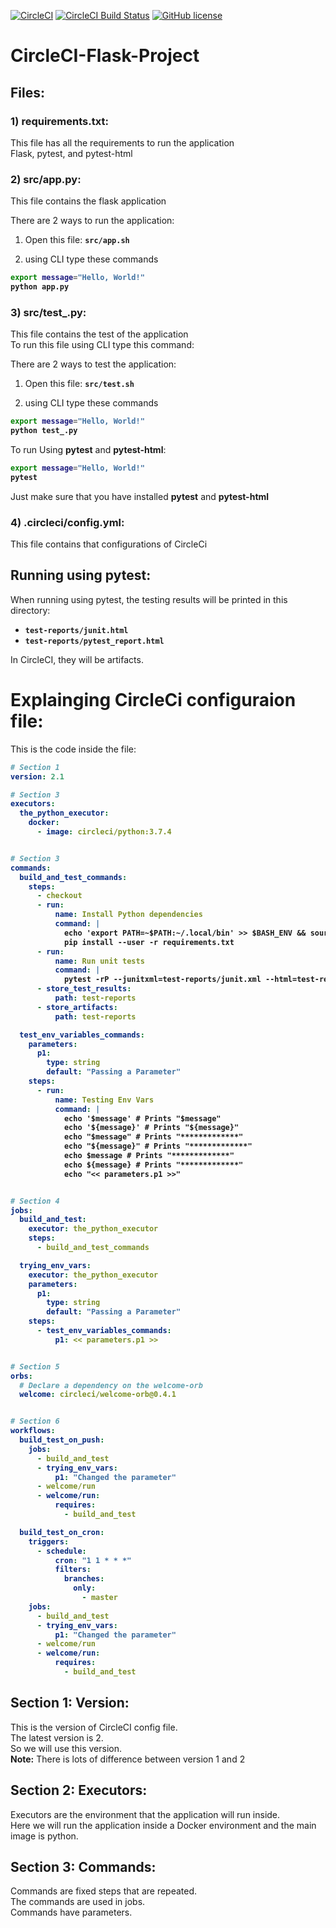 
[![CircleCI](https://circleci.com/gh/OmarThinks/CircleCI-Flask-Project.svg?style=svg)](https://circleci.com/gh/OmarThinks/CircleCI-Flask-Project)
[![CircleCI Build Status](https://circleci.com/gh/OmarThinks/CircleCI-Flask-Project.svg?style=shield "CircleCI Build Status")](https://circleci.com/gh/OmarThinks/CircleCI-Flask-Project) 
[![GitHub license](https://img.shields.io/badge/license-MIT-blue.svg)](https://raw.githubusercontent.com/OmarThinks/CircleCI-hello-world/master/LICENSE) 


# CircleCI-Flask-Project



## Files:


### 1) requirements.txt:
This file has all the requirements to run the application  
Flask, pytest, and pytest-html


### 2) src/app.py:
This file contains the flask application  

There are 2 ways to run the application:
1. Open this file: **`src/app.sh`**

2. using CLI type these commands
<b>

```bash
export message="Hello, World!"
python app.py
```
</b>



### 3) src/test_.py:
This file contains the test of the application  
To run this file using CLI type this command:


There are 2 ways to test the application:

1. Open this file: **`src/test.sh`**

2. using CLI type these commands

<b>

```bash
export message="Hello, World!"
python test_.py
```
</b>



To run Using **pytest** and **pytest-html**:

<b>

```bash
export message="Hello, World!"
pytest
```
</b>

Just make sure that you have installed 
**pytest** and **pytest-html**


### 4) .circleci/config.yml:
This file contains that configurations of CircleCi







## Running using pytest:


When running using pytest, the testing results will be printed in this directory:

- **`test-reports/junit.html`**
- **`test-reports/pytest_report.html`**



In CircleCI, they will be artifacts.







# Explainging CircleCi configuraion file:


This is the code inside the file:



<b>


```yml
# Section 1
version: 2.1

# Section 3
executors:
  the_python_executor:
    docker:
      - image: circleci/python:3.7.4


# Section 3
commands:
  build_and_test_commands:
    steps:
      - checkout
      - run:
          name: Install Python dependencies
          command: |
            echo 'export PATH=~$PATH:~/.local/bin' >> $BASH_ENV && source $BASH_ENV
            pip install --user -r requirements.txt
      - run:
          name: Run unit tests
          command: |
            pytest -rP --junitxml=test-reports/junit.xml --html=test-reports/pytest_report.html --self-contained-html --cov --cov-report=html:test-reports/pytest_cov_report
      - store_test_results:
          path: test-reports
      - store_artifacts:
          path: test-reports    

  test_env_variables_commands:
    parameters:
      p1:
        type: string
        default: "Passing a Parameter"
    steps:
      - run:
          name: Testing Env Vars
          command: |
            echo '$message' # Prints "$message"
            echo '${message}' # Prints "${message}"
            echo "$message" # Prints "*************"
            echo "${message}" # Prints "*************"
            echo $message # Prints "*************"
            echo ${message} # Prints "*************"
            echo "<< parameters.p1 >>"


# Section 4
jobs:
  build_and_test:
    executor: the_python_executor
    steps:
      - build_and_test_commands

  trying_env_vars:
    executor: the_python_executor
    parameters:
      p1:
        type: string
        default: "Passing a Parameter"
    steps:
      - test_env_variables_commands:
          p1: << parameters.p1 >>


# Section 5
orbs:
  # Declare a dependency on the welcome-orb
  welcome: circleci/welcome-orb@0.4.1


# Section 6
workflows:
  build_test_on_push:
    jobs:
      - build_and_test
      - trying_env_vars:
          p1: "Changed the parameter"
      - welcome/run
      - welcome/run:
          requires:
            - build_and_test

  build_test_on_cron:
    triggers:
      - schedule:
          cron: "1 1 * * *"
          filters:
            branches:
              only:
                - master
    jobs:
      - build_and_test
      - trying_env_vars:
          p1: "Changed the parameter"
      - welcome/run
      - welcome/run:
          requires:
            - build_and_test
```
</b>




## Section 1: Version:

This is the version of CircleCI config file.  
The latest version is 2.  
So we will use this version.  
**Note:** There is lots of difference between version 1 and 2



## Section 2: Executors:

Executors are the environment that the application will run inside.    
Here we will run the application inside a Docker environment and the 
main image is python.




## Section 3: Commands:

Commands are fixed steps that are repeated.  
The commands are used in jobs.  
Commands have parameters.  





































